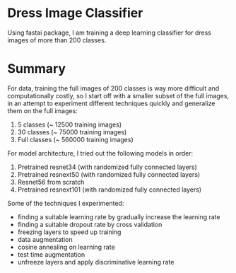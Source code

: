 # Dress Image Classifier
Using fastai package, I am training a deep learning classifier for dress images of more than 200 classes.

# Summary
For data, training the full images of 200 classes is way more difficult and computationally costly, so I start off with a smaller subset of the full images, in an attempt to experiment different techniques quickly and generalize them on the full images:
1. 5 classes (~ 12500 training images)
2. 30 classes (~ 75000 training images)
3. Full classes (~ 560000 training images)

For model architecture, I tried out the following models in order:
1. Pretrained resnet34 (with randomized fully connected layers)
2. Pretrained resnext50 (with randomized fully connected layers)
3. Resnet56 from scratch
4. Pretrained resnext101 (with randomized fully connected layers)

Some of the techniques I experimented:
- finding a suitable learning rate by gradually increase the learning rate
- finding a suitable dropout rate by cross validation
- freezing layers to speed up training
- data augmentation
- cosine annealing on learning rate
- test time augmentation
- unfreeze layers and apply discriminative learning rate
